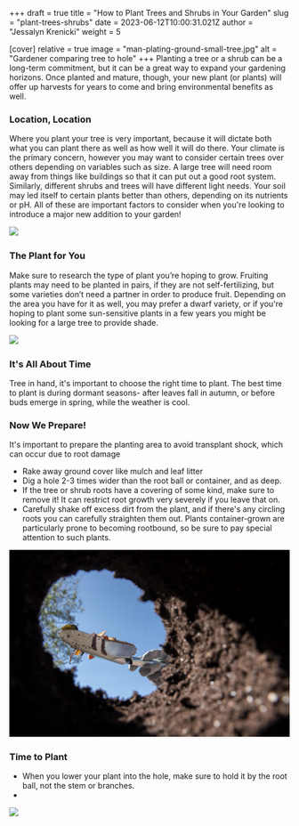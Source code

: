 +++
draft = true
title = "How to Plant Trees and Shrubs in Your Garden"
slug = "plant-trees-shrubs"
date = 2023-06-12T10:00:31.021Z
author = "Jessalyn Krenicki"
weight = 5

[cover]
relative = true
image = "man-plating-ground-small-tree.jpg"
alt = "Gardener comparing tree to hole"
+++
Planting a tree or a shrub can be a long-term commitment, but it can be a great way to expand your gardening horizons. Once planted and mature, though, your new plant (or plants) will offer up harvests for years to come and bring environmental benefits as well. 

### Location, Location

Where you plant your tree is very important, because it will dictate both what you can plant there as well as how well it will do there. Your climate is the primary concern, however you may want to consider certain trees over others depending on variables such as size. A large tree will need room away from things like buildings so that it can put out a good root system. Similarly, different shrubs and trees will have different light needs. Your soil may led itself to certain plants better than others, depending on its nutrients or pH. All of these are important factors to consider when you're looking to introduce a major new addition to your garden!

![](pexels-zen-chung-5528999.jpg)

### The Plant for You

Make sure to research the type of plant you’re hoping to grow. Fruiting plants may need to be planted in pairs, if they are not self-fertilizing, but some varieties don’t need a partner in order to produce fruit. Depending on the area you have for it as well, you may prefer a dwarf variety, or if you're hoping to plant some sun-sensitive plants in a few years you might be looking for a large tree to provide shade.

![](people-operating-heavy-duty-leaf-blower.jpg)

### It's All About Time

Tree in hand, it's important to choose the right time to plant. The best time to plant is during dormant seasons- after leaves fall in autumn, or before buds emerge in spring, while the weather is cool.

### Now We Prepare!

It's important to prepare the planting area to avoid transplant shock, which can occur due to root damage

* Rake away ground cover like mulch and leaf litter
* Dig a hole 2-3 times wider than the root ball or container, and as deep. 
* If the tree or shrub roots have a covering of some kind, make sure to remove it! It can restrict root growth very severely if you leave that on.
* Carefully shake off excess dirt from the plant, and if there's any circling roots you can carefully straighten them out. Plants container-grown are particularly prone to becoming rootbound, so be sure to pay special attention to such plants.

![](compost-still-life-concept-1-.jpg)

### Time to Plant

* When you lower your plant into the hole, make sure to hold it by the root ball, not the stem or branches.
*

![](planting-trees-as-part-reforestation-process.jpg)
